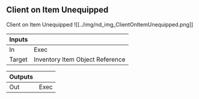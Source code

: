 ## Client on Item Unequipped
Client on Item Unequipped
![[../img/nd_img_ClientOnItemUnequipped.png]]

|Inputs||
|--|--|
| In | Exec |
| Target | Inventory Item Object Reference |

|Outputs||
|--|--|
| Out | Exec |
